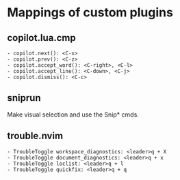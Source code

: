 # Mappings of custom plugins

## copilot.lua.cmp

```
- copilot.next(): <C-x>
- copilot.prev(): <C-z>
- copilot.accept_word(): <C-right>, <C-l>
- copilot.accept_line(): <C-down>, <C-j>
- copilot.dismiss(): <C-c>
```

## sniprun

Make visual selection and use the Snip* cmds.

## trouble.nvim

```
- TroubleToggle workspace_diagnostics: <leader>q + X
- TroubleToggle document_diagnostics: <leader>q + x
- TroubleToggle loclist: <leader>q + l
- TroubleToggle quickfix: <leader>q + q
```
